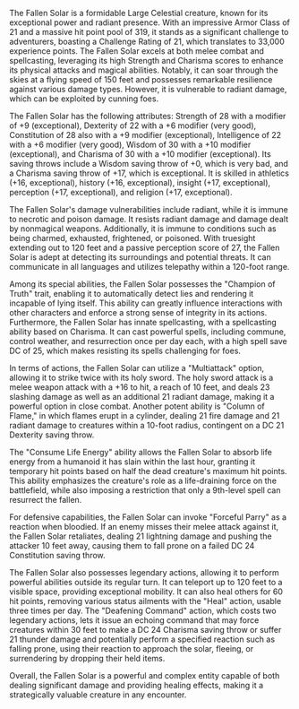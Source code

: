 The Fallen Solar is a formidable Large Celestial creature, known for its exceptional power and radiant presence. With an impressive Armor Class of 21 and a massive hit point pool of 319, it stands as a significant challenge to adventurers, boasting a Challenge Rating of 21, which translates to 33,000 experience points. The Fallen Solar excels at both melee combat and spellcasting, leveraging its high Strength and Charisma scores to enhance its physical attacks and magical abilities. Notably, it can soar through the skies at a flying speed of 150 feet and possesses remarkable resilience against various damage types. However, it is vulnerable to radiant damage, which can be exploited by cunning foes.

The Fallen Solar has the following attributes: Strength of 28 with a modifier of +9 (exceptional), Dexterity of 22 with a +6 modifier (very good), Constitution of 28 also with a +9 modifier (exceptional), Intelligence of 22 with a +6 modifier (very good), Wisdom of 30 with a +10 modifier (exceptional), and Charisma of 30 with a +10 modifier (exceptional). Its saving throws include a Wisdom saving throw of +0, which is very bad, and a Charisma saving throw of +17, which is exceptional. It is skilled in athletics (+16, exceptional), history (+16, exceptional), insight (+17, exceptional), perception (+17, exceptional), and religion (+17, exceptional). 

The Fallen Solar's damage vulnerabilities include radiant, while it is immune to necrotic and poison damage. It resists radiant damage and damage dealt by nonmagical weapons. Additionally, it is immune to conditions such as being charmed, exhausted, frightened, or poisoned. With truesight extending out to 120 feet and a passive perception score of 27, the Fallen Solar is adept at detecting its surroundings and potential threats. It can communicate in all languages and utilizes telepathy within a 120-foot range.

Among its special abilities, the Fallen Solar possesses the "Champion of Truth" trait, enabling it to automatically detect lies and rendering it incapable of lying itself. This ability can greatly influence interactions with other characters and enforce a strong sense of integrity in its actions. Furthermore, the Fallen Solar has innate spellcasting, with a spellcasting ability based on Charisma. It can cast powerful spells, including commune, control weather, and resurrection once per day each, with a high spell save DC of 25, which makes resisting its spells challenging for foes.

In terms of actions, the Fallen Solar can utilize a "Multiattack" option, allowing it to strike twice with its holy sword. The holy sword attack is a melee weapon attack with a +16 to hit, a reach of 10 feet, and deals 23 slashing damage as well as an additional 21 radiant damage, making it a powerful option in close combat. Another potent ability is "Column of Flame," in which flames erupt in a cylinder, dealing 21 fire damage and 21 radiant damage to creatures within a 10-foot radius, contingent on a DC 21 Dexterity saving throw. 

The "Consume Life Energy" ability allows the Fallen Solar to absorb life energy from a humanoid it has slain within the last hour, granting it temporary hit points based on half the dead creature's maximum hit points. This ability emphasizes the creature's role as a life-draining force on the battlefield, while also imposing a restriction that only a 9th-level spell can resurrect the fallen.

For defensive capabilities, the Fallen Solar can invoke "Forceful Parry" as a reaction when bloodied. If an enemy misses their melee attack against it, the Fallen Solar retaliates, dealing 21 lightning damage and pushing the attacker 10 feet away, causing them to fall prone on a failed DC 24 Constitution saving throw.

The Fallen Solar also possesses legendary actions, allowing it to perform powerful abilities outside its regular turn. It can teleport up to 120 feet to a visible space, providing exceptional mobility. It can also heal others for 60 hit points, removing various status ailments with the "Heal" action, usable three times per day. The "Deafening Command" action, which costs two legendary actions, lets it issue an echoing command that may force creatures within 30 feet to make a DC 24 Charisma saving throw or suffer 21 thunder damage and potentially perform a specified reaction such as falling prone, using their reaction to approach the solar, fleeing, or surrendering by dropping their held items. 

Overall, the Fallen Solar is a powerful and complex entity capable of both dealing significant damage and providing healing effects, making it a strategically valuable creature in any encounter.